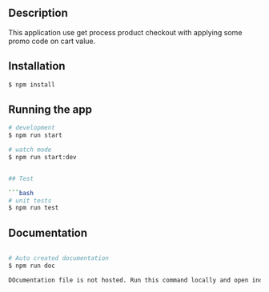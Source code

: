 
## Description

This application use get process product checkout with applying some promo code on cart value.

## Installation

```bash
$ npm install
```

## Running the app

```bash
# development
$ npm run start

# watch mode
$ npm run start:dev


## Test

```bash
# unit tests
$ npm run test

```

## Documentation

```bash

# Auto created documentation
$ npm run doc

DOcumentation file is not hosted. Run this command locally and open index.html file from documentation folder.

```
